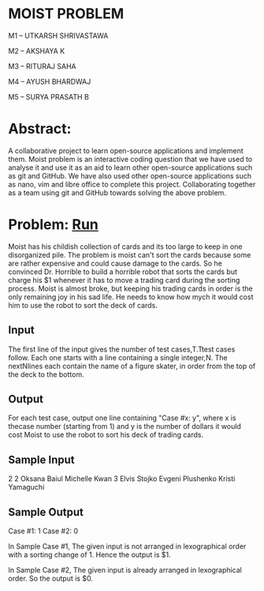 # MOIST PROBLEM

M1 – UTKARSH SHRIVASTAWA 

M2 – AKSHAYA K

M3 – RITURAJ SAHA

M4 – AYUSH BHARDWAJ 

M5 – SURYA PRASATH B

# Abstract:
A collaborative project to learn open-source applications and implement them. Moist problem is an interactive coding question that we have used to analyse it and use it as an aid to learn other open-source applications such as git and GitHub. We have also used other open-source applications such as nano, vim and libre office to complete this project. Collaborating together as a team using git and GitHub towards solving the above problem.

# Problem: [Run](https://replit.com/@surya2601/MoistProblempy#main.py)
Moist has his childish collection of cards and its too large to keep in one disorganized pile. The problem is moist can't sort the cards because some are rather expensive and could cause damage to the cards. 
So he convinced Dr. Horrible to build a horrible robot that sorts the cards but charge his $1 whenever it has to move a trading card during the sorting process.
Moist is almost broke, but keeping his trading cards in order is the only remaining joy in his sad life. He needs to know how mych it would cost him to use the robot to sort the deck of cards.

## Input
The first line of the input gives the number of test cases,T.Ttest cases follow.  Each  one  starts  with  a  line  containing  a  single  integer,N.  The nextNlines each  contain the name  of a figure skater,  in order from the top of the deck to the bottom.

## Output
For  each  test  case,  output  one  line  containing  "Case  #x:  y",  where  x  is thecase number (starting from 1) and y is the number of dollars it would cost Moist to use the robot to sort his deck of trading cards.

## Sample Input

2
2
Oksana Baiul
Michelle Kwan
3
Elvis Stojko
Evgeni Plushenko
Kristi Yamaguchi

## Sample Output
Case #1: 1
Case #2: 0

In Sample Case #1,
The given input is not arranged in lexographical order with a sorting change of 1. Hence the output is $1.

In Sample Case #2,
The given input is already arranged in lexographical order. So the output is $0.
